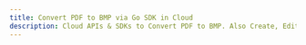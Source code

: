 ---title: Convert PDF to BMP via Go SDK in Clouddescription: Cloud APIs & SDKs to Convert PDF to BMP. Also Create, Edit & Render Microsoft Word & OpenOffice documents in the Cloud.---